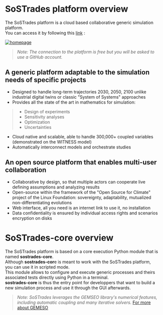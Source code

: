 # SoSTrades platform overview

The SoSTrades platform is a cloud based collaborative generic simulation platform.\
You can access it by following this [link](https://validation.osc-tsa.com/) :

[![homepage](../images/platform_logo.png)](https://validation.osc-tsa.com/ "Access open SoSTrades simulation platform")

> *Note: The connection to the platform is free but you will be asked to use a GitHub account.*

## A generic platform adaptable to the simulation needs of specific projects

* Designed to handle long-term trajectories 2030, 2050, 2100 unlike industrial digital twins or classic "System of Systems" approaches
* Provides all the state of the art in mathematics for simulation:
>* Design of experiments
>* Sensitivity analyses
>* Optimization
>* Uncertainties
* Cloud native and scalable, able to handle 300,000+ coupled variables (demonstrated on the WITNESS model)
* Automatically interconnect models and orchestrate studies

## An open source platform that enables multi-user collaboration

* Collaborative by design, so that multiple actors can cooperate live defining assumptions and analyzing results
* Open-source within the framework of the "Open Source for Climate" project of the Linux Foundation: sovereignty, adaptability, mutualized non-differentiating evolutions
* Web interface, all you need is an internet link to use it, no installation
* Data confidentiality is ensured by individual access rights and scenarios encryption on disks

# SoSTrades-core overview

The SoSTrades platform is based on a core execution Python module that is named **sostrades-core**.\
Although **sostrades-cor**e is meant to work with the SoSTrades platform, you can use it in scripted mode.\
This module allows to configure and execute generic processes and theirs associated tests directly using Python in a terminal.\
**sostrades-core** is thus the entry point for developpers that want to build a new simulation process and use it through the GUI afterwards.

> *Note: SoSTrades leverages the GEMSEO library's numerical features, including automatic coupling and many iterative solvers.* [For more about GEMESO](https://gemseo.readthedocs.io/en/stable/)
